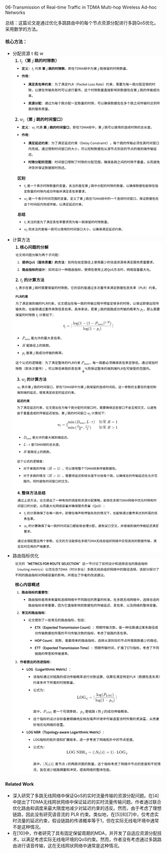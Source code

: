 06-Transmission of Real-time Traffic in TDMA Multi-hop Wireless Ad-hoc Networks

总结：这篇论文是通过优化多跳路由中的每个节点资源分配进行多跳QoS优化。采用数学的方法。

#### 核心方法：
- 分配资源 t 和 w
![alt text](image-55.png)
![alt text](image-56.png)
- 计算方法
![alt text](image-57.png)
![alt text](image-58.png)
![alt text](image-59.png)
- 路由指标优化
![alt text](image-60.png)
![alt text](image-61.png)




#### Related Work
- 深入研究了多跳无线网络中保证QoS的实时流量传输的资源分配问题。在[4]中提出了TDMA无线网状网络中保证延迟的实时流量传输问题。作者通过联合优化路由和调度来最大限度地减少对延迟约束的违反。然而，由于考虑了理想链路，因此没有研究语音流的 PLR 约束。类似地，在[5][6][7]中，仅考虑实时流量的延迟约束，假设链路的传递概率等于1，但在实际无线电环境中通常不是这种情况。
- 在[10]中，作者研究了具有固定保留周期的MDA，并开发了自适应资源分配技术，以满足考虑实际无线电环境的QoS约束。然而，作者没有考虑通过多跳路由进行语音传输，这在无线网状网络中通常是这种情况。